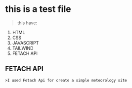 # this is a test file 
> this have:
  1. HTML
  3. CSS
  5. JAVASCRIPT
  7. TAILWIND
  9. FETACH API

  ## FETACH API
    >I used Fetach Api for create a simple meteorology site
